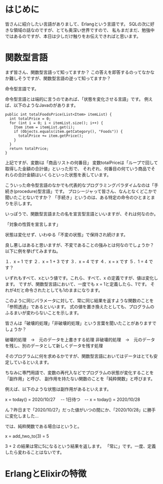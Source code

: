 # はじめに
皆さんに紹介したい言語がありまして、Erlangという言語です。
SQLの次に好きな領域の話なのですが、とても奥深い世界ですので、
私もまだまだ、勉強中ではあるのですが、本日は少しだけ触りをお伝えできればと思います。

# 関数型言語
まず皆さん、関数型言語って知ってますか？
この答えを即答するのってなかなか難しそうですが、関数型言語の逆って知ってますか？

命令型言語です。

命令型言語とは端的に言うのであれば、「状態を変化させる言語」です。
例えば、以下のようなJavaのがあります。

```
public int totalFoodsPrice(List<Item> itemList) {
  int totalPrice = 0;
  for (int i = 0; i < itemList.size(); i++) {
    Item item = itemList.get(i);
    if (Objects.equals(item.getCategory(), "Foods")) {
      totalPrice += item.getPrice();
    }
  }
  return totalPrice;
}
```

上記ですが、変数iは「商品リストの何番目」
変数totalPriceは「ループで回して取得した金額の合計値」といった形で、
それぞれ、何番目の何ていう商品でそれらの合計金額はいくらといった状態を表しています。

こういった命令型言語のなかでも代表的なプログラミングパラダイムなのは「手続き(procedure)型言語」です。
プロシージャって皆さん、なんとなくどこかで聞いたことないですか？
「手続き」というのは、ある特定の命令のひとまとまりを示します。

いっぽうで、関数型言語またの名を宣言型言語といいますが、それは何なのか。

「対象の性質を宣言します」

状態は変化せず、いわゆる「不変の状態」で保持され続けます。

良し悪しはあると思いますが、不変であることの強みとは何なのでしょうか？
以下に例を挙げてみますね。

１．x = 1 です
２．x = 1 + 3 です
３．x = 4 です
４．x = x です
５．1 = 4 です？

いずれもすべて、xという値です。これら、すべて、x の定義ですが、値は変化します。
ですが、関数型言語において、一度でも x = 1と定義したら、1です。
それが4だと命令されたとしても1のままになります。

このように同じパラメータに対して、常に同じ結果を返すような関数のことを「参照透過」であるといいます。
式の値を置き換えたとしても、プログラムのふるまいが変わらないことを示します。

皆さんは「破壊的処理」「非破壊的処理」という言葉を聞いたことがありますでしょうか？

破壊的処理　→　元のデータを上書きする処理
非破壊的処理　→　元のデータを残し、別のデータとして新しくデータを残す処理

そのプログラムに何を求めるかですが、関数型言語においてはデータはとても安定しているといえます。

ちなみに専門用語で、変数の再代入などでプログラムの状態が変化することを「副作用」と呼び、
副作用を持たない関数のことを「純粋関数」と呼びます。

例えば、以下のような状態は副作用があるといえます。

x = today() = 2020/10/27
　-- 1日待つ　--
x = today() = 2020/10/28

ん？昨日まで「2020/10/27」だった値がいつの間にか、「2020/10/28」に勝手に変化しました…

では、純粋関数である場合はというと。

x = add_two_to(3) = 5

3 + 2 の結果は常に5になるという結果を返します。
「常に」です。一度、定義したら変わることはないです。


# ErlangとElixirの特徴
